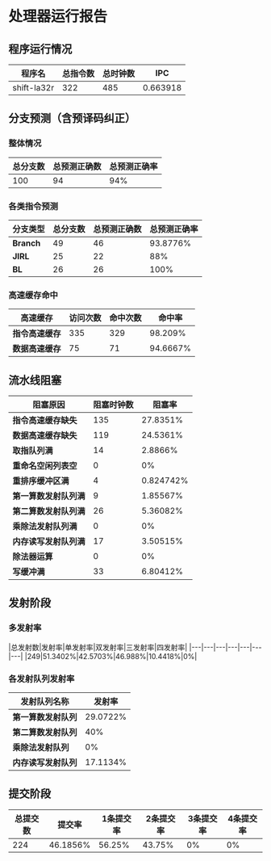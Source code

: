 # 处理器运行报告
## 程序运行情况
|程序名|总指令数|总时钟数|IPC|
|---|---|---|---|
|shift-la32r|322|485|0.663918|

## 分支预测（含预译码纠正）
### 整体情况
|总分支数|总预测正确数|总预测正确率|
|---|---|---|
|100|94|94%|

### 各类指令预测
|分支类型|总分支数|总预测正确数|总预测正确率|
|---|---|---|---|
|**Branch**| 49 | 46 | 93.8776%|
|**JIRL**| 25 | 22 | 88%|
|**BL**| 26 | 26 | 100%|

### 高速缓存命中
|高速缓存|访问次数|命中次数|命中率|
|---|---|---|---|
|**指令高速缓存**| 335 | 329 | 98.209%|
|**数据高速缓存**| 75 | 71 | 94.6667%|
## 流水线阻塞
|阻塞原因|阻塞时钟数|阻塞率|
|---|---|---|
|**指令高速缓存缺失**| 135 | 27.8351%|
|**数据高速缓存缺失**| 119 | 24.5361%|
|**取指队列满**| 14 | 2.8866%|
|**重命名空闲列表空**|0 | 0%|
|**重排序缓冲区满**|4 | 0.824742%|
|**第一算数发射队列满**|9 | 1.85567%|
|**第二算数发射队列满**|26 | 5.36082%|
|**乘除法发射队列满**|0 | 0%|
|**内存读写发射队列满**|17 | 3.50515%|
|**除法器运算**|0 | 0%|
|**写缓冲满**|33 | 6.80412%|

## 发射阶段
### 多发射率
|总发射数|发射率|单发射率|双发射率|三发射率|四发射率|
|---|---|---|---|---|---|---|
|249|51.3402%|42.5703%|46.988%|10.4418%|0%|

### 各发射队列发射率
|发射队列名称|发射率|
|---|---|
|**第一算数发射队列**|29.0722%|
|**第二算数发射队列**|40%|
|**乘除法发射队列**|0%|
|**内存读写发射队列**|17.1134%|

## 提交阶段
|总提交数|提交率|1条提交率|2条提交率|3条提交率|4条提交率|
|---|---|---|---|---|---|
|224|46.1856%|56.25%|43.75%|0%|0%|
